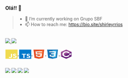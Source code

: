 ### Olá!! 👋


> - 🔭 I’m currently working on Grupo SBF
> - 📫 How to reach me: https://bio.site/shirleyrrios
 ##
 <div>
  <a href="https://github.com/shirleyr12">
  <img height="140em" src="https://github-readme-stats.vercel.app/api/top-langs/?username=shirleyr12&layout=compact&langs_count=7&theme=dark"/>
  <img height="140em" src="https://user-images.githubusercontent.com/56793368/131222246-4e4b9d31-131f-4a48-b19d-b5def9136f5a.png"/>
</div>
 


 <div style="display: inline_block"><br>
     <img align="center" alt="Shirley-Js" height="30" width="40" src="https://raw.githubusercontent.com/devicons/devicon/master/icons/javascript/javascript-plain.svg">
     <img align="center" alt="Shirley-Ts" height="30" width="40" src="https://raw.githubusercontent.com/devicons/devicon/master/icons/typescript/typescript-plain.svg">
     <img align="center" alt="Shirley-HTML" height="30" width="40" src="https://raw.githubusercontent.com/devicons/devicon/master/icons/html5/html5-original.svg">
     <img align="center" alt="Shirley-CSS" height="30" width="40" src="https://raw.githubusercontent.com/devicons/devicon/master/icons/css3/css3-original.svg">
     <img align="center" alt="Shirley-Csharp" height="30" width="40" src="https://raw.githubusercontent.com/devicons/devicon/master/icons/csharp/csharp-original.svg">

##
  
  <a href="https://www.youtube.com/channel/UChkdhyimGWNuA2F4yAsyCmQ" target="_blank"><img src="https://img.shields.io/badge/YouTube-FF0000?style=for-the-badge&logo=youtube&logoColor=white" target="_blank"></a>
  <a href="https://instagram.com/shirleyrrios" target="_blank"><img src="https://img.shields.io/badge/-Instagram-%23E4405F?style=for-the-badge&logo=instagram&logoColor=white" target="_blank"></a>
  <a href = "mailto:contato@shirleyrios.com.br"><img src="https://img.shields.io/badge/-Gmail-%23333?style=for-the-badge&logo=gmail&logoColor=white" target="_blank"></a>
  <a href="https://www.linkedin.com/in/shirley-ramos-7818a227/" target="_blank"><img src="https://img.shields.io/badge/-LinkedIn-%230077B5?style=for-the-badge&logo=linkedin&logoColor=white" target="_blank"></a> 

</div>
 
 
 
 

  



